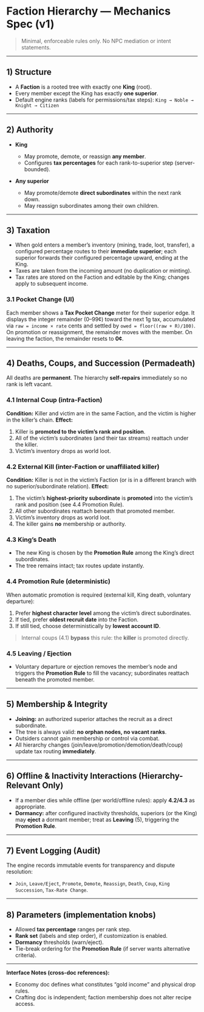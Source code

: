 # Faction Hierarchy — Mechanics Spec (v1)

> Minimal, enforceable rules only. No NPC mediation or intent statements.

---

## 1) Structure

* A **Faction** is a rooted tree with exactly one **King** (root).
* Every member except the King has exactly **one superior**.
* Default engine ranks (labels for permissions/tax steps):
  `King → Noble → Knight → Citizen`

---

## 2) Authority

* **King**

  * May promote, demote, or reassign **any member**.
  * Configures **tax percentages** for each rank-to-superior step (server-bounded).
* **Any superior**

  * May promote/demote **direct subordinates** within the next rank down.
  * May reassign subordinates among their own children.

---

## 3) Taxation

* When gold enters a member’s inventory (mining, trade, loot, transfer), a configured percentage routes to their **immediate superior**; each superior forwards their configured percentage upward, ending at the King.
* Taxes are taken from the incoming amount (no duplication or minting).
* Tax rates are stored on the Faction and editable by the King; changes apply to subsequent income.

### 3.1 Pocket Change (UI)

Each member shows a **Tax Pocket Change** meter for their superior edge. It displays the integer remainder (0–99¢) toward the next 1g tax, accumulated via `raw = income × rate` cents and settled by `owed = floor((raw + R)/100)`. On promotion or reassignment, the remainder moves with the member. On leaving the faction, the remainder resets to **0¢**.

---

## 4) Deaths, Coups, and Succession (Permadeath)

All deaths are **permanent**. The hierarchy **self-repairs** immediately so no rank is left vacant.

### 4.1 Internal Coup (intra-Faction)

**Condition:** Killer and victim are in the same Faction, and the victim is higher in the killer’s chain.
**Effect:**

1. Killer is **promoted to the victim’s rank and position**.
2. All of the victim’s subordinates (and their tax streams) reattach under the killer.
3. Victim’s inventory drops as world loot.

### 4.2 External Kill (inter-Faction or unaffiliated killer)

**Condition:** Killer is not in the victim’s Faction (or is in a different branch with no superior/subordinate relation).
**Effect:**

1. The victim’s **highest-priority subordinate** is **promoted** into the victim’s rank and position (see 4.4 Promotion Rule).
2. All other subordinates reattach beneath that promoted member.
3. Victim’s inventory drops as world loot.
4. The killer gains **no** membership or authority.

### 4.3 King’s Death

* The new King is chosen by the **Promotion Rule** among the King’s direct subordinates.
* The tree remains intact; tax routes update instantly.

### 4.4 Promotion Rule (deterministic)

When automatic promotion is required (external kill, King death, voluntary departure):

1. Prefer **highest character level** among the victim’s direct subordinates.
2. If tied, prefer **oldest recruit date** into the Faction.
3. If still tied, choose deterministically by **lowest account ID**.

> Internal coups (4.1) **bypass** this rule: the **killer** is promoted directly.

### 4.5 Leaving / Ejection

* Voluntary departure or ejection removes the member’s node and triggers the **Promotion Rule** to fill the vacancy; subordinates reattach beneath the promoted member.

---

## 5) Membership & Integrity

* **Joining:** an authorized superior attaches the recruit as a direct subordinate.
* The tree is always valid: **no orphan nodes, no vacant ranks**.
* Outsiders cannot gain membership or control via combat.
* All hierarchy changes (join/leave/promotion/demotion/death/coup) update tax routing **immediately**.

---

## 6) Offline & Inactivity Interactions (Hierarchy-Relevant Only)

* If a member dies while offline (per world/offline rules): apply **4.2/4.3** as appropriate.
* **Dormancy:** after configured inactivity thresholds, superiors (or the King) may **eject** a dormant member; treat as **Leaving** (5), triggering the **Promotion Rule**.

---

## 7) Event Logging (Audit)

The engine records immutable events for transparency and dispute resolution:

* `Join`, `Leave/Eject`, `Promote`, `Demote`, `Reassign`, `Death`, `Coup`, `King Succession`, `Tax-Rate Change`.

---

## 8) Parameters (implementation knobs)

* Allowed **tax percentage** ranges per rank step.
* **Rank set** (labels and step order), if customization is enabled.
* **Dormancy** thresholds (warn/eject).
* Tie-break ordering for the **Promotion Rule** (if server wants alternative criteria).

---

**Interface Notes (cross-doc references):**

* Economy doc defines what constitutes “gold income” and physical drop rules.
* Crafting doc is independent; faction membership does not alter recipe access.
